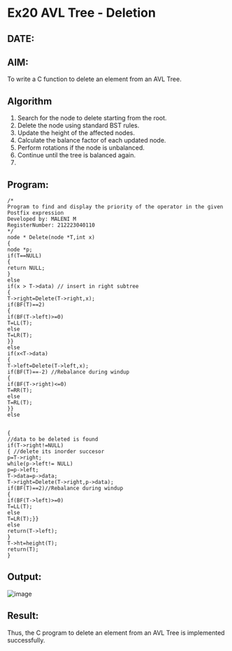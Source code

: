 # Ex20 AVL Tree - Deletion
## DATE:
## AIM:
To write a C function to delete an element from an AVL Tree.
## Algorithm
1. Search for the node to delete starting from the root. 
2. Delete the node using standard BST rules. 
3. Update the height of the affected nodes. 
4. Calculate the balance factor of each updated node. 
5. Perform rotations if the node is unbalanced. 
6. Continue until the tree is balanced again.
7. 
## Program:
```
/*
Program to find and display the priority of the operator in the given Postfix expression
Developed by: MALENI M
RegisterNumber: 212223040110
*/
node * Delete(node *T,int x) 
{ 
node *p; 
if(T==NULL) 
{ 
return NULL; 
} 
else 
if(x > T->data) // insert in right subtree 
{ 
T->right=Delete(T->right,x); 
if(BF(T)==2) 
{ 
if(BF(T->left)>=0) 
T=LL(T); 
else 
T=LR(T); 
}} 
else 
if(x<T->data) 
{ 
T->left=Delete(T->left,x); 
if(BF(T)==-2) //Rebalance during windup 
{ 
if(BF(T->right)<=0) 
T=RR(T); 
else 
T=RL(T); 
}} 
else 
  
  
{ 
//data to be deleted is found 
if(T->right!=NULL) 
{ //delete its inorder succesor 
p=T->right; 
while(p->left!= NULL) 
p=p->left; 
T->data=p->data; 
T->right=Delete(T->right,p->data); 
if(BF(T)==2)//Rebalance during windup 
{ 
if(BF(T->left)>=0) 
T=LL(T); 
else 
T=LR(T);}} 
else 
return(T->left); 
} 
T->ht=height(T); 
return(T); 
} 
```

## Output:

![image](https://github.com/user-attachments/assets/6926e58d-0cb2-4140-bd8f-f0b4184cc75c)


## Result:

Thus, the C program to delete an element from an AVL Tree is implemented successfully.
